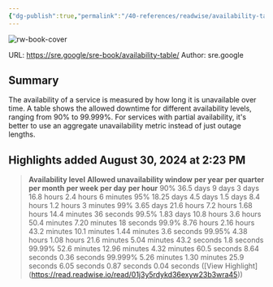 ```yaml
---
{"dg-publish":true,"permalink":"/40-references/readwise/availability-table/","tags":["rw/articles"]}
---
```


![rw-book-cover](https://readwise-assets.s3.amazonaws.com/static/images/article4.6bc1851654a0.png)
  
URL: https://sre.google/sre-book/availability-table/
Author: sre.google

## Summary

The availability of a service is measured by how long it is unavailable over time. A table shows the allowed downtime for different availability levels, ranging from 90% to 99.999%. For services with partial availability, it's better to use an aggregate unavailability metric instead of just outage lengths.

## Highlights added August 30, 2024 at 2:23 PM
>**Availability level** **Allowed unavailability window**
>**per year**
>**per quarter**
>**per month**
>**per week**
>**per day**
>**per hour**
>90%
>36.5 days
>9 days
>3 days
>16.8 hours
>2.4 hours
>6 minutes
>95%
>18.25 days
>4.5 days
>1.5 days
>8.4 hours
>1.2 hours
>3 minutes
>99%
>3.65 days
>21.6 hours
>7.2 hours
>1.68 hours
>14.4 minutes
>36 seconds
>99.5%
>1.83 days
>10.8 hours
>3.6 hours
>50.4 minutes
>7.20 minutes
>18 seconds
>99.9%
>8.76 hours
>2.16 hours
>43.2 minutes
>10.1 minutes
>1.44 minutes
>3.6 seconds
>99.95%
>4.38 hours
>1.08 hours
>21.6 minutes
>5.04 minutes
>43.2 seconds
>1.8 seconds
>99.99%
>52.6 minutes
>12.96 minutes
>4.32 minutes
>60.5 seconds
>8.64 seconds
>0.36 seconds
>99.999%
>5.26 minutes
>1.30 minutes
>25.9 seconds
>6.05 seconds
>0.87 seconds
>0.04 seconds ([View Highlight] (https://read.readwise.io/read/01j3y5rdykd36exyw23b3wra45))



